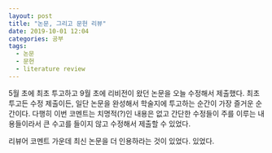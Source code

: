 ```yaml
---
layout: post
title: "논문, 그리고 문헌 리뷰"
date: 2019-10-01 12:04
categories: 공부
tags: 
  - 논문
  - 문헌
  - literature review
---
```


5월 초에 최초 투고하고 9월 초에 리비전이 왔던 논문을 오늘 수정해서 제출했다. 최초 투고든 수정 제출이든, 일단 논문을 완성해서 학술지에 투고하는 순간이 가장 즐거운 순간이다. 다행히 이번 코멘트는 치명적(?)인 내용은 없고 간단한 수정들이 주를 이루는 내용들이라서 큰 수고를 들이지 않고 수정해서 제출할 수 있었다.

리뷰어 코멘트 가운데 최신 논문을 더 인용하라는 것이 있었다. 있었다.